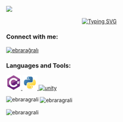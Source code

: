 ![](https://komarev.com/ghpvc/?username=ebraragrali&color=red)
<div align="center">
 <a href="https://github.com/ebraragrali">
  <img src="https://readme-typing-svg.demolab.com?font=Fira+Code&size=28&duration=3000&pause=500&center=true&vCenter=true&width=435&lines=%e2%9c%a8+Ebrar+Ağralı+%e2%9c%a8;%f0%9f%93%9a+Software+Eng+Student+%f0%9f%92%bb;Welcome+To+My+Profile+%f0%9f%91%80" alt="Typing SVG" />
 </a>
</div>
<h3 align="left">Connect with me:</h3>
<p align="left">
<a href="https://linkedin.com/in/ebrarağralı" target="blank"><img align="center" src="https://raw.githubusercontent.com/rahuldkjain/github-profile-readme-generator/master/src/images/icons/Social/linked-in-alt.svg" alt="ebrarağralı" height="30" width="40" /></a>
</p>
<h3 align="left">Languages and Tools:</h3>
<p align="left"> <a href="https://www.w3schools.com/cs/" target="_blank" rel="noreferrer"> <img src="https://raw.githubusercontent.com/devicons/devicon/master/icons/csharp/csharp-original.svg" alt="csharp" width="40" height="40"/> </a> <a href="https://www.python.org" target="_blank" rel="noreferrer"> <img src="https://raw.githubusercontent.com/devicons/devicon/master/icons/python/python-original.svg" alt="python" width="40" height="40"/> </a> <a href="https://unity.com/" target="_blank" rel="noreferrer"> <img src="https://www.vectorlogo.zone/logos/unity3d/unity3d-icon.svg" alt="unity" width="40" height="40"/> </a> </p>

<p><img align="left" src="https://github-readme-stats.vercel.app/api/top-langs?username=ebraragrali&show_icons=true&locale=en&layout=compact" alt="ebraragrali" /></p>

<p>&nbsp;<img align="center" src="https://github-readme-stats.vercel.app/api?username=ebraragrali&show_icons=true&locale=en" alt="ebraragrali" /></p>

<p><img align="center" src="https://github-readme-streak-stats.herokuapp.com/?user=ebraragrali&" alt="ebraragrali" /></p>
